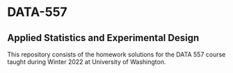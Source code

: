 # DATA-557
## Applied Statistics and Experimental Design

This repository consists of the homework solutions for the DATA 557 course taught during Winter 2022 at University of Washington.
